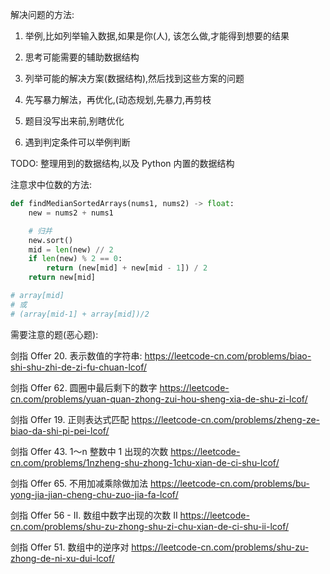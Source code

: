 解决问题的方法:

1. 举例,比如列举输入数据,如果是你(人), 该怎么做,才能得到想要的结果

2. 思考可能需要的辅助数据结构

3. 列举可能的解决方案(数据结构),然后找到这些方案的问题

4. 先写暴力解法，再优化,(动态规划,先暴力,再剪枝

5. 题目没写出来前,别瞎优化

6. 遇到判定条件可以举例判断

TODO: 整理用到的数据结构,以及 Python 内置的数据结构

注意求中位数的方法:

```python
def findMedianSortedArrays(nums1, nums2) -> float:
    new = nums2 + nums1

    # 归并
    new.sort()
    mid = len(new) // 2
    if len(new) % 2 == 0:
        return (new[mid] + new[mid - 1]) / 2
    return new[mid]

# array[mid] 
# 或
# (array[mid-1] + array[mid])/2
```

需要注意的题(恶心题):

剑指 Offer 20. 表示数值的字符串:
https://leetcode-cn.com/problems/biao-shi-shu-zhi-de-zi-fu-chuan-lcof/

剑指 Offer 62. 圆圈中最后剩下的数字
https://leetcode-cn.com/problems/yuan-quan-zhong-zui-hou-sheng-xia-de-shu-zi-lcof/

剑指 Offer 19. 正则表达式匹配
https://leetcode-cn.com/problems/zheng-ze-biao-da-shi-pi-pei-lcof/

剑指 Offer 43. 1～n 整数中 1 出现的次数
https://leetcode-cn.com/problems/1nzheng-shu-zhong-1chu-xian-de-ci-shu-lcof/

剑指 Offer 65. 不用加减乘除做加法
https://leetcode-cn.com/problems/bu-yong-jia-jian-cheng-chu-zuo-jia-fa-lcof/

剑指 Offer 56 - II. 数组中数字出现的次数 II
https://leetcode-cn.com/problems/shu-zu-zhong-shu-zi-chu-xian-de-ci-shu-ii-lcof/

剑指 Offer 51. 数组中的逆序对
https://leetcode-cn.com/problems/shu-zu-zhong-de-ni-xu-dui-lcof/
